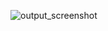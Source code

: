 ![output_screenshot](https://github.com/laxie26/The-doomed-dice-Challenge/assets/143947051/975da7e5-23d6-4660-b175-c2c5a34ed5f7)
